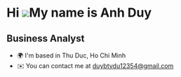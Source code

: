 Hi ![](https://user-images.githubusercontent.com/18350557/176309783-0785949b-9127-417c-8b55-ab5a4333674e.gif)My name is Anh Duy
===============================================================================================================================

Business Analyst
----------------

* 🌍  I'm based in Thu Duc, Ho Chi Minh
* ✉️  You can contact me at [duybtvdu12354@gmail.com](mailto:duybtvdu12354@gmail.com)
